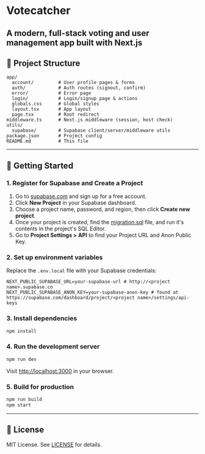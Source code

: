 # Votecatcher

A modern, full-stack voting and user management app built with Next.js 
---

## 📁 Project Structure
```
app/
  account/         # User profile pages & forms
  auth/            # Auth routes (signout, confirm)
  error/           # Error page
  login/           # Login/signup page & actions
  globals.css      # Global styles
  layout.tsx       # App layout
  page.tsx         # Root redirect
middleware.ts      # Next.js middleware (session, host check)
utils/
  supabase/        # Supabase client/server/middleware utils
package.json       # Project config
README.md          # This file
```

---

## 🏁 Getting Started

### 1. Register for Supabase and Create a Project
1. Go to [supabase.com](https://supabase.com/) and sign up for a free account.
2. Click **New Project** in your Supabase dashboard.
3. Choose a project name, password, and region, then click **Create new project**.
4. Once your project is created, find the [migration.sql](migration.sql) file, and run it's contents in the project's SQL Editor.
5. Go to **Project Settings > API** to find your Project URL and Anon Public Key.


### 2. Set up environment variables
Replace the `.env.local` file with your Supabase credentials:
```env
NEXT_PUBLIC_SUPABASE_URL=your-supabase-url # http://<project name>.supabase.co
NEXT_PUBLIC_SUPABASE_ANON_KEY=your-supabase-anon-key # found at https://supabase.com/dashboard/project/<project name>/settings/api-keys
```

### 3. Install dependencies
```bash
npm install
```

### 4. Run the development server
```bash
npm run dev
```
Visit [http://localhost:3000](http://localhost:3000) in your browser.

### 5. Build for production
```bash
npm run build
npm start
```

---

## 📄 License

MIT License. See [LICENSE](LICENSE.md) for details.